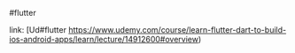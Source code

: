 #flutter 

link: [Ud#flutter https://www.udemy.com/course/learn-flutter-dart-to-build-ios-android-apps/learn/lecture/14912600#overview)
